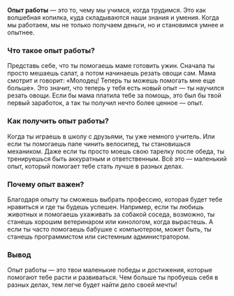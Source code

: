 **Опыт работы** — это то, чему мы учимся, когда трудимся. Это как волшебная копилка, куда складываются наши знания и умения. Когда мы работаем, мы не только получаем деньги, но и становимся умнее и опытнее.

### Что такое опыт работы?

Представь себе, что ты помогаешь маме готовить ужин. Сначала ты просто мешаешь салат, а потом начинаешь резать овощи сам. Мама смотрит и говорит: «Молодец! Теперь ты можешь помогать мне еще больше». Это значит, что теперь у тебя есть новый опыт — ты научился резать овощи. Если бы мама платила тебе за помощь, это был бы твой первый заработок, а так ты получил нечто более ценное — опыт.

### Как получить опыт работы?

Когда ты играешь в школу с друзьями, ты уже немного учитель. Или если ты помогаешь папе чинить велосипед, ты становишься механиком. Даже если ты просто моешь свою тарелку после обеда, ты тренируешься быть аккуратным и ответственным. Всё это — маленький опыт, который помогает тебе стать лучше в разных делах.

### Почему опыт важен?

Благодаря опыту ты сможешь выбрать профессию, которая будет тебе нравиться и где ты будешь успешен. Например, если ты любишь животных и помогаешь ухаживать за собакой соседа, возможно, ты станешь хорошим ветеринаром или кинологом, когда вырастешь. А если ты часто помогаешь бабушке с компьютером, может быть, ты станешь программистом или системным администратором.

### Вывод

Опыт работы — это твои маленькие победы и достижения, которые помогают тебе расти и развиваться. Чем больше ты пробуешь себя в разных делах, тем легче будет найти дело своей мечты!